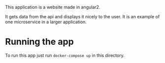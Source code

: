 This application is a website made in angular2.

It gets data from the api and displays it nicely 
to the user. It is an example of one microservice 
in a larger application.

Running the app
===============

To run this app just run `docker-compose up` in 
this directory.